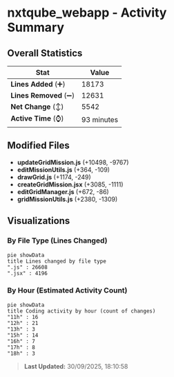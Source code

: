 # nxtqube_webapp - Activity Summary 

## Overall Statistics

| Stat                   | Value                                                             |
| ---------------------- | ----------------------------------------------------------------- |
| **Lines Added** (➕)   | 18173                                          |
| **Lines Removed** (➖) | 12631                                        |
| **Net Change** (↕)    | 5542                |
| **Active Time** (⌚)   | 93 minutes |


## Modified Files
- **updateGridMission.js** (+10498, -9767)
- **editMissionUtils.js** (+364, -109)
- **drawGrid.js** (+1174, -249)
- **createGridMission.jsx** (+3085, -1111)
- **editGridManager.js** (+672, -86)
- **gridMissionUtils.js** (+2380, -1309)

## Visualizations

### By File Type (Lines Changed)

```mermaid
pie showData
title Lines changed by file type
".js" : 26608
".jsx" : 4196
```

### By Hour (Estimated Activity Count)

```mermaid
pie showData
title Coding activity by hour (count of changes)
"11h" : 16
"12h" : 21
"13h" : 3
"15h" : 14
"16h" : 7
"17h" : 8
"18h" : 3
```


> **Last Updated:** 30/09/2025, 18:10:58